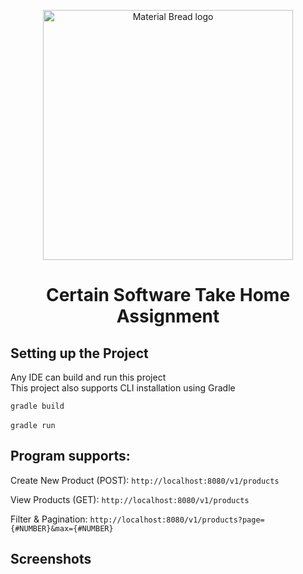 <p align="center">
  <img width="400" src="https://www.centricsoftware.com/wp-content/uploads/2022/01/Universal-%E2%80%93-Logo.jpg" alt="Material Bread logo">
</p>  
<h1 align="center">Certain Software Take Home Assignment</h1>  




## Setting up the Project
Any IDE can build and run this project <br />
This project also supports CLI installation using Gradle

`gradle build` <br /><br /> `gradle run` <br />

## Program supports:


Create New Product (POST): `http://localhost:8080/v1/products`


View Products (GET): `http://localhost:8080/v1/products`


Filter & Pagination: `http://localhost:8080/v1/products?page={#NUMBER}&max={#NUMBER}`


## Screenshots
